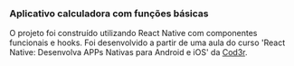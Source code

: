 ### Aplicativo calculadora com funções básicas

O projeto foi construído utilizando React Native com componentes funcionais e hooks. Foi desenvolvido a partir de uma aula do curso 'React Native: Desenvolva APPs Nativas para Android e iOS' da [Cod3r](https://cod3r.com.br/).
